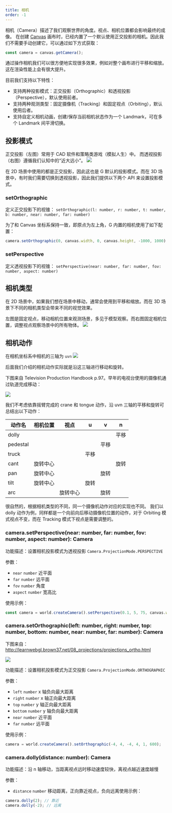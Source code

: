 ```yaml
---
title: 相机
order: -1
---
```


相机（Camera）描述了我们观察世界的角度。视点、相机位置都会影响最终的成像。
在创建 [Canvas](/zh/docs/api/canvas) 画布时，已经内置了一个默认使用正交投影的相机。因此我们不需要手动创建它，可以通过如下方式获取：

```js
const camera = canvas.getCamera();
```

通过操作相机我们可以很方便地实现很多效果，例如对整个画布进行平移和缩放。这在渲染性能上会有很大提升。

目前我们支持以下特性：

- 支持两种投影模式：正交投影（Orthographic）和透视投影（Perspective），默认使用前者。
- 支持两种观测类型：固定摄像机（Tracking）和固定视点（Orbiting），默认使用后者。
- 支持自定义相机动画，创建/保存当前相机状态作为一个 Landmark，可在多个 Landmark 间平滑切换。

## 投影模式

正交投影（左图）常用于 CAD 软件和策略类游戏（模拟人生）中。
而透视投影（右图）遵循我们认知中的“近大远小”。
![](https://www.scratchapixel.com/images/upload/perspective-matrix/projectionsexample.png)

在 2D 场景中使用的都是正交投影，因此这也是 G 默认的投影模式。而在 3D 场景中，有时我们需要切换到透视投影，因此我们提供以下两个 API 来设置投影模式。

### setOrthographic

定义正交投影下的视锥：
`setOrthographic(l: number, r: number, t: number, b: number, near: number, far: number)`

为了和 Canvas 坐标系保持一致，即原点为左上角，G 内置的相机使用了如下配置：

```js
camera.setOrthographic(0, canvas.width, 0, canvas.height, -1000, 1000);
```

### setPerspective

定义透视投影下的视锥：
`setPerspective(near: number, far: number, fov: number, aspect: number)`

## 相机类型

在 2D 场景中，如果我们想在场景中移动，通常会使用到平移和缩放。而在 3D 场景下不同的相机类型会带来不同的视觉效果。

左图是固定视点，移动相机位置来观测场景，多见于模型观察。而右图固定相机位置，调整视点观察场景中的所有物体。
![](https://gw.alipayobjects.com/mdn/rms_6ae20b/afts/img/A*vNDVQ5tE4G0AAAAAAAAAAAAAARQnAQ)

## 相机动作

在相机坐标系中相机的三轴为 `uvn`
![](https://i.stack.imgur.com/ooEFp.png)

后面我们介绍的相机动作实际就是沿这三轴进行移动和旋转。

下图来自 Television Production Handbook p.97。早年的电视台使用的摄像机通过轨道完成移动：

![](https://gw.alipayobjects.com/mdn/rms_4be1e1/afts/img/A*Dm7cQZ6locEAAAAAAAAAAAAAARQnAQ)

我们不考虑依靠摇臂完成的 crane 和 tongue 动作，沿 uvn 三轴的平移和旋转可总结出以下动作：

| 动作名   | 相机位置 | 视点     | u    | v    | n    |
| -------- | -------- | -------- | ---- | ---- | ---- |
| dolly    |          |          |      |      | 平移 |
| pedestal |          |          |      | 平移 |      |
| truck    |          |          | 平移 |      |      |
| cant     | 旋转中心 |          |      |      | 旋转 |
| pan      | 旋转中心 |          |      | 旋转 |      |
| tilt     | 旋转中心 |          | 旋转 |      |      |
| arc      |          | 旋转中心 |      | 旋转 |      |

很自然的，根据相机类型的不同，同一个摄像机动作对应的实现也不同。 我们以 dolly 动作为例，同样都是一个向前向后移动摄像机位置的动作，对于 Orbiting 模式视点不变，而在 Tracking 模式下视点是需要调整的。

### camera.setPerspective(near: number, far: number, fov: number, aspect: number): Camera

功能描述：设置相机投影模式为透视投影 `Camera.ProjectionMode.PERSPECTIVE`

参数：

- `near` `number` 近平面
- `far` `number` 远平面
- `fov` `number` 角度
- `aspect` `number` 宽高比

使用示例：

```ts
const camera = world.createCamera().setPerspective(0.1, 5, 75, canvas.width / canvas.height);
```

### camera.setOrthographic(left: number, right: number, top: number, bottom: number, near: number, far: number): Camera

下图来自：http://learnwebgl.brown37.net/08_projections/projections_ortho.html

![](http://learnwebgl.brown37.net/_images/clipping_volume.png)

功能描述：设置相机投影模式为正交投影 `Camera.ProjectionMode.ORTHOGRAPHIC`

参数：

- `left` `number` x 轴负向最大距离
- `right` `number` x 轴正向最大距离
- `top` `number` y 轴正向最大距离
- `bottom` `number` y 轴负向最大距离
- `near` `number` 近平面
- `far` `number` 远平面

使用示例：

```ts
camera = world.createCamera().setOrthographic(-4, 4, -4, 4, 1, 600);
```

### camera.dolly(distance: number): Camera

功能描述：沿 n 轴移动，当距离视点远时移动速度较快，离视点越近速度越慢

参数：

- `distance` `number` 移动距离，正向靠近视点，负向远离使用示例：

```ts
camera.dolly(2); // 靠近
camera.dolly(-2); // 远离
```
